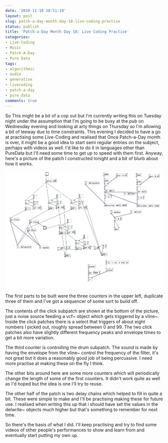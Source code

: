 ```yaml
---
date: '2010-11-18 20:51:19'
layout: post
slug: patch-a-day-month-day-18-live-coding-practise
status: publish
title: 'Patch-a-Day Month Day 18: Live Coding Practise'
categories:
- Live-Coding
- Music
- Patch-A-Day
- Pure Data
tags:
- algorithmic
- audio
- generative
- livecoding
- patch-a-day
- pure data
comments: true
---
```


So This might be a bit of a cop out but I'm currently writing this on Tuesday night under the assumption that I'm going to be busy at the pub on Wednesday evening and looking at arty things on Thursday so I'm allowing a bit of leeway due to time constraints. This evening I decided to have a go at practising some Live-Coding and realised that Once Patch-a-Day month is over, it might be a good idea to start semi regular entries on the subject, perhaps with videos as well. I'd like to do it in languages other than PureData but I'll need some time to get up to speed with them first. Anyway, here's a picture of the patch I constructed tonight and a bit of blurb about how it works.



![Live Coding Practise 16-11-2010](/a/2010-11-18-patch-a-day-month-day-18-live-coding-practise/16-11-2010.png)

The first parts to be built were the three counters in the upper left, duplicate three of them and I've got a sequencer of some sort to build off.

The contents of the click subpatch are shown at the bottom of the picture, just a noise source feeding a vcf~ object which gets triggered by a vline~. Inside the click patches there is a select that triggers of about eight numbers I picked out, roughly spread between 0 and 99. The two click patches also have slightly different frequency peaks and envelope times to get a bit more variation.

The third counter is controlling the drum subpatch. The sound is made by having the envelope from the vline~ control the frequency of the filter, it's not great but it does a reasonably good job of being percussive. I need more practise at making these on the fly I think.

The other bits around here are some more counters which will periodically change the length of some of the first counters. It didn't work quite as well as I'd hoped but the idea is one I'll try to reuse.

The other half of the patch is two delay chains which helped to fill in quite a bit. These were simple to make and I'll be practising making these for future use. I realised when writing this up that i should have set the values in the delwrite~ objects much higher but that's something to remember for next time.

So there's the basis of what I did. I'll keep practising and try to find some videos of other people's performances to show and learn from and eventually start putting my own up.
